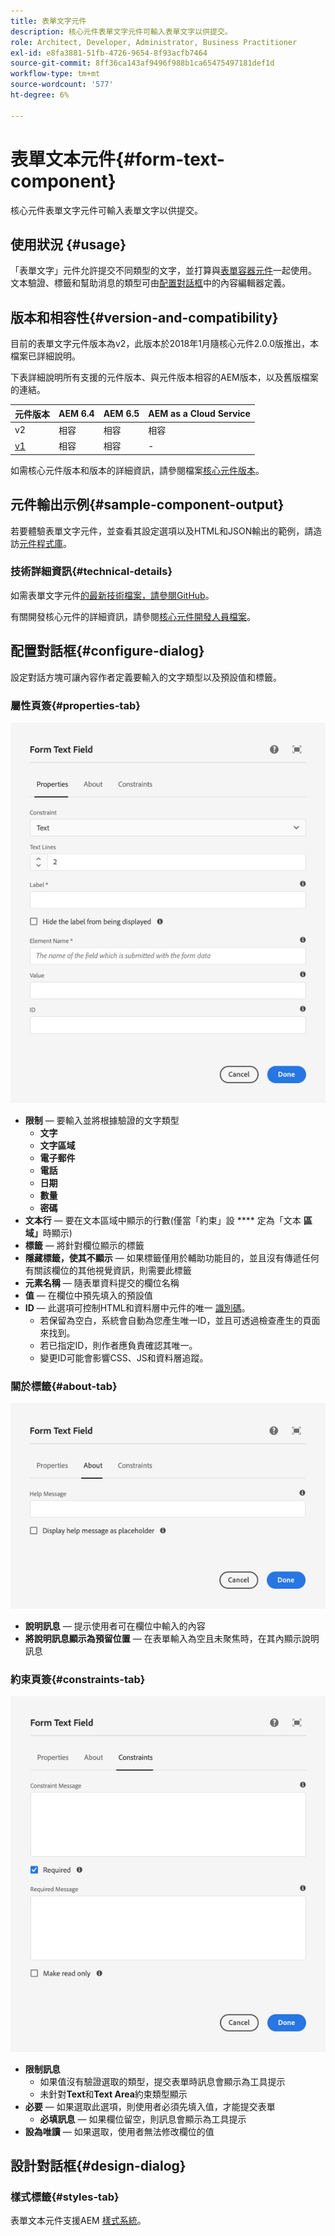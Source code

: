 ```yaml
---
title: 表單文字元件
description: 核心元件表單文字元件可輸入表單文字以供提交。
role: Architect, Developer, Administrator, Business Practitioner
exl-id: e8fa3881-51fb-4726-9654-8f93acfb7464
source-git-commit: 8ff36ca143af9496f988b1ca65475497181def1d
workflow-type: tm+mt
source-wordcount: '577'
ht-degree: 6%

---
```


# 表單文本元件{#form-text-component}

核心元件表單文字元件可輸入表單文字以供提交。

## 使用狀況 {#usage}

「表單文字」元件允許提交不同類型的文字，並打算與[表單容器元件](form-container.md)一起使用。 文本驗證、標籤和幫助消息的類型可由[配置對話框](#configure-dialog)中的內容編輯器定義。

## 版本和相容性{#version-and-compatibility}

目前的表單文字元件版本為v2，此版本於2018年1月隨核心元件2.0.0版推出，本檔案已詳細說明。

下表詳細說明所有支援的元件版本、與元件版本相容的AEM版本，以及舊版檔案的連結。

| 元件版本 | AEM 6.4 | AEM 6.5 | AEM as a Cloud Service  |
|--- |--- |--- |---|
| v2 | 相容 | 相容 | 相容 |
| [v1](/help/components/v1/form-text-v1.md) | 相容 | 相容 | - |

如需核心元件版本和版本的詳細資訊，請參閱檔案[核心元件版本](/help/versions.md)。

## 元件輸出示例{#sample-component-output}

若要體驗表單文字元件，並查看其設定選項以及HTML和JSON輸出的範例，請造訪[元件程式庫](https://adobe.com/go/aem_cmp_library_form_text)。

### 技術詳細資訊{#technical-details}

如需表單文字元件[的最新技術檔案，請參閱GitHub](https://adobe.com/go/aem_cmp_tech_form_text_v2)。

有關開發核心元件的詳細資訊，請參閱[核心元件開發人員檔案](/help/developing/overview.md)。

## 配置對話框{#configure-dialog}

設定對話方塊可讓內容作者定義要輸入的文字類型以及預設值和標籤。

### 屬性頁簽{#properties-tab}

![「屬性」頁簽](/help/assets/form-text-edit-properties.png)

* **限制**  — 要輸入並將根據驗證的文字類型
   * **文字**
   * **文字區域**
   * **電子郵件**
   * **電話**
   * **日期**
   * **數量**
   * **密碼**
* **文本行**  — 要在文本區域中顯示的行數(僅當「約束」設 **** 定為「文本 **區域」**&#x200B;時顯示)
* **標籤**  — 將針對欄位顯示的標籤
* **隱藏標籤，使其不顯示**  — 如果標籤僅用於輔助功能目的，並且沒有傳遞任何有關該欄位的其他視覺資訊，則需要此標籤
* **元素名稱**  — 隨表單資料提交的欄位名稱
* **值**  — 在欄位中預先填入的預設值
* **ID**  — 此選項可控制HTML和資料層中元件的唯一 [識別碼](/help/developing/data-layer/overview.md)。
   * 若保留為空白，系統會自動為您產生唯一ID，並且可透過檢查產生的頁面來找到。
   * 若已指定ID，則作者應負責確認其唯一。
   * 變更ID可能會影響CSS、JS和資料層追蹤。

### 關於標籤{#about-tab}

![關於標籤](/help/assets/form-text-edit-about.png)

* **說明訊息**  — 提示使用者可在欄位中輸入的內容
* **將說明訊息顯示為預留位置**  — 在表單輸入為空且未聚焦時，在其內顯示說明訊息

### 約束頁簽{#constraints-tab}

![限制索引標籤](/help/assets/form-text-edit-constraints.png)

* **限制訊息**
   * 如果值沒有驗證選取的類型，提交表單時訊息會顯示為工具提示
   * 未針對&#x200B;**Text**&#x200B;和&#x200B;**Text Area**&#x200B;約束類型顯示
* **必要**  — 如果選取此選項，則使用者必須先填入值，才能提交表單
   * **必填訊息**  — 如果欄位留空，則訊息會顯示為工具提示
* **設為唯讀**  — 如果選取，使用者無法修改欄位的值

## 設計對話框{#design-dialog}

### 樣式標籤{#styles-tab}

表單文本元件支援AEM [樣式系統](/help/get-started/authoring.md#component-styling)。
